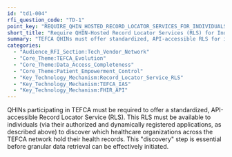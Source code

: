```yaml
---
id: "td1-004"
rfi_question_code: "TD-1"
point_key: "REQUIRE_QHIN_HOSTED_RECORD_LOCATOR_SERVICES_FOR_INDIVIDUALS"
short_title: "Require QHIN-Hosted Record Locator Services (RLS) for Individuals"
summary: "TEFCA QHINs must offer standardized, API-accessible RLS for individuals (via authorized apps) to discover where their health records are located."
categories:
  - "Audience_RFI_Section:Tech_Vendor_Network"
  - "Core_Theme:TEFCA_Evolution"
  - "Core_Theme:Data_Access_Completeness"
  - "Core_Theme:Patient_Empowerment_Control"
  - "Key_Technology_Mechanism:Record_Locator_Service_RLS"
  - "Key_Technology_Mechanism:TEFCA_IAS"
  - "Key_Technology_Mechanism:FHIR_API"
---
```

QHINs participating in TEFCA must be required to offer a standardized, API-accessible Record Locator Service (RLS). This RLS must be available to individuals (via their authorized and dynamically registered applications, as described above) to discover which healthcare organizations across the TEFCA network hold their health records. This "discovery" step is essential before granular data retrieval can be effectively initiated.
